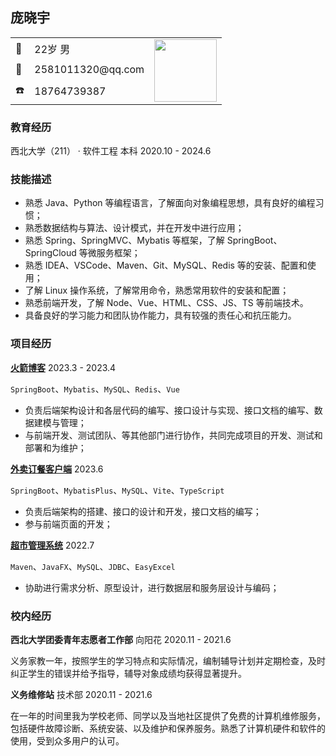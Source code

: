 ## 庞晓宇

<!-- 个人信息 -->
<table>
    <tr>
        <td>🤵</td>
        <td>22岁 男</td>
        <td rowspan="3"><img src="https://github.com/xftxyz2001/album/blob/main/%E6%88%91/%E8%AF%81%E4%BB%B6%E7%85%A7.jpeg" width="100px"></td>
    </tr>
    <tr>
        <td>📧</td>
        <td>2581011320@qq.com</td>
    </tr>
    <tr>
        <td>☎️</td>
        <td>18764739387</td>
    </tr>
</table>

### 教育经历
西北大学（211） · 软件工程 本科 2020.10 - 2024.6

### 技能描述
- 熟悉 Java、Python 等编程语言，了解面向对象编程思想，具有良好的编程习惯；
- 熟悉数据结构与算法、设计模式，并在开发中进行应用；
- 熟悉 Spring、SpringMVC、Mybatis 等框架，了解 SpringBoot、SpringCloud 等微服务框架；
- 熟悉 IDEA、VSCode、Maven、Git、MySQL、Redis 等的安装、配置和使用；
- 了解 Linux 操作系统，了解常用命令，熟悉常用软件的安装和配置；
- 熟悉前端开发，了解 Node、Vue、HTML、CSS、JS、TS 等前端技术。
- 具备良好的学习能力和团队协作能力，具有较强的责任心和抗压能力。

### 项目经历
**[火箭博客](https://github.com/xftxyz2001/rocketblog)** 2023.3 - 2023.4

`SpringBoot`、`Mybatis`、`MySQL`、`Redis`、`Vue`
- 负责后端架构设计和各层代码的编写、接口设计与实现、接口文档的编写、数据建模与管理；
- 与前端开发、测试团队、等其他部门进行协作，共同完成项目的开发、测试和部署和为维护；


**[外卖订餐客户端](https://github.com/xftxyz2001/spdss)** 2023.6

`SpringBoot`、`MybatisPlus`、`MySQL`、`Vite`、`TypeScript`
- 负责后端架构的搭建、接口的设计和开发，接口文档的编写；
- 参与前端页面的开发；


**[超市管理系统](https://github.com/xftxyz2001/spdss)** 2022.7

`Maven`、`JavaFX`、`MySQL`、`JDBC`、`EasyExcel`
- 协助进行需求分析、原型设计，进行数据层和服务层设计与编码；

### 校内经历
**西北大学团委青年志愿者工作部** 向阳花 2020.11 - 2021.6

义务家教一年，按照学生的学习特点和实际情况，编制辅导计划并定期检查，及时纠正学生的错误并给予指导，辅导对象成绩均获得显著提升。

**义务维修站** 技术部 2020.11 - 2021.6

在一年的时间里我为学校老师、同学以及当地社区提供了免费的计算机维修服务，包括硬件故障诊断、系统安装、以及维护和保养服务。熟悉了计算机硬件和软件的使用，受到众多用户的认可。
